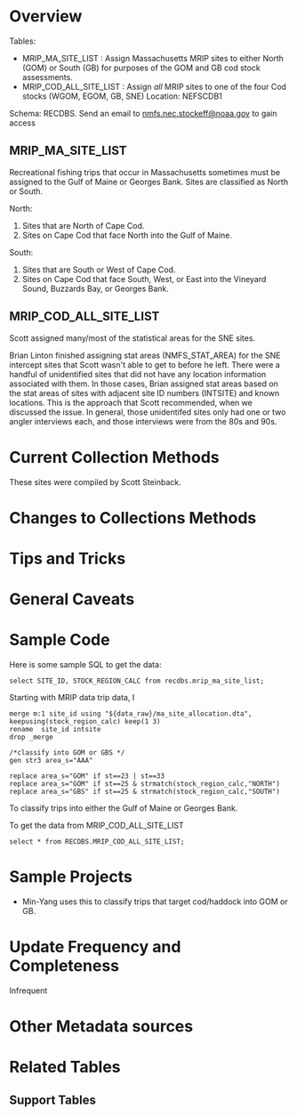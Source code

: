 # Overview
Tables: 

* MRIP_MA_SITE_LIST  : Assign Massachusetts MRIP sites to either North (GOM) or South (GB) for purposes of the GOM and GB cod stock assessments.
* MRIP_COD_ALL_SITE_LIST : Assign *all* MRIP sites to one of the four Cod stocks (WGOM, EGOM, GB, SNE)
Location: NEFSCDB1

Schema: RECDBS.  Send an email to nmfs.nec.stockeff@noaa.gov to gain access


## MRIP_MA_SITE_LIST
Recreational fishing trips that occur in Massachusetts sometimes must be assigned to the Gulf of Maine or Georges Bank.  Sites are classified as North or South.

North: 

1. Sites that are North of Cape Cod.
2. Sites on Cape Cod that face North into the Gulf of Maine.

South:

1. Sites that are South or West of Cape Cod.
2. Sites on Cape Cod that face South, West, or East into the Vineyard Sound, Buzzards Bay, or Georges Bank.


## MRIP_COD_ALL_SITE_LIST
Scott assigned many/most of the statistical areas for the SNE sites.  

Brian Linton  finished assigning stat areas (NMFS_STAT_AREA) for the SNE intercept sites that Scott wasn't able to get to before he left.  There were a handful of unidentified sites that did not have any location information associated with them.  In those cases, Brian assigned stat areas based on the stat areas of sites with adjacent site ID numbers (INTSITE) and known locations.  This is the approach that Scott recommended, when we discussed the issue.  In general, those unidentifed sites only had one or two angler interviews each, and those interviews were from the 80s and 90s.


# Current Collection Methods
These sites were compiled by Scott Steinback.

# Changes to Collections Methods

# Tips and Tricks

# General Caveats

# Sample Code
Here is some sample SQL to get the data:  
```
select SITE_ID, STOCK_REGION_CALC from recdbs.mrip_ma_site_list;
```



Starting with MRIP data trip data, I 
```
merge m:1 site_id using "${data_raw}/ma_site_allocation.dta", keepusing(stock_region_calc) keep(1 3)
rename  site_id intsite
drop _merge

/*classify into GOM or GBS */
gen str3 area_s="AAA"

replace area_s="GOM" if st==23 | st==33
replace area_s="GOM" if st==25 & strmatch(stock_region_calc,"NORTH")
replace area_s="GBS" if st==25 & strmatch(stock_region_calc,"SOUTH")

```
To classify trips into either the Gulf of Maine or Georges Bank.




To get the data from MRIP_COD_ALL_SITE_LIST
```
select * from RECDBS.MRIP_COD_ALL_SITE_LIST;
```



# Sample Projects
* Min-Yang uses this to classify trips that target cod/haddock into GOM or GB.

# Update Frequency and Completeness

Infrequent

# Other Metadata sources


# Related Tables




## Support Tables

